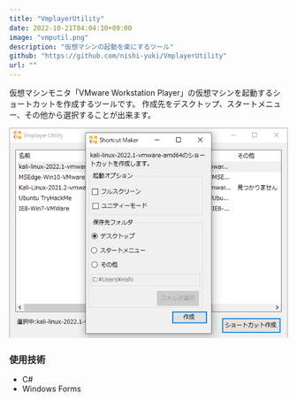 ```yaml
---
title: "VmplayerUtility"
date: 2022-10-21T04:04:10+09:00
image: "vmputil.png"
description: "仮想マシンの起動を楽にするツール"
github: "https://github.com/nishi-yuki/VmplayerUtility"
url: ""
---
```


仮想マシンモニタ「VMware Workstation Player」の仮想マシンを起動するショートカットを作成するツールです。
作成先をデスクトップ、スタートメニュー、その他から選択することが出来ます。

![作成オプションの選択画面](./vmputil-select.png)

### 使用技術

 - C#
 - Windows Forms

